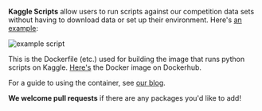 **Kaggle Scripts** allow users to run scripts against our competition data sets without having to download data or set up their environment. Here's [an example](https://www.kaggle.com/users/213536/vasco/predict-west-nile-virus/west-nile-heatmap):

![example script](http://i.imgur.com/GrZ7diw.png)

This is the Dockerfile (etc.) used for building the image that runs python scripts on Kaggle. [Here's](https://registry.hub.docker.com/u/kaggle/python/) the Docker image on Dockerhub.

For a guide to using the container, see [our blog](http://blog.kaggle.com/2016/02/05/how-to-get-started-with-data-science-in-containers).

**We welcome pull requests** if there are any packages you'd like to add!
